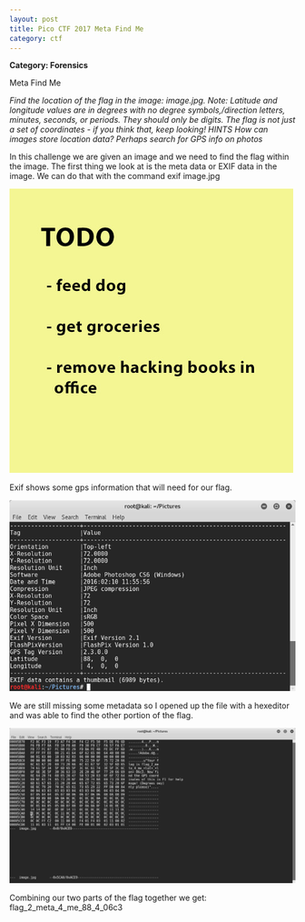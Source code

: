 ```yaml
---
layout: post
title: Pico CTF 2017 Meta Find Me
category: ctf
---
```

<b> Category: Forensics </b>

Meta Find Me

<i>Find the location of the flag in the image: image.jpg. Note: Latitude and longitude values are in degrees with no degree symbols,/direction letters, minutes, seconds, or periods. They should only be digits. The flag is not just a set of coordinates - if you think that, keep looking!
HINTS
How can images store location data? Perhaps search for GPS info on photos</i>

In this challenge we are given an image and we need to find the flag within the image. The first thing we look at is the meta data or EXIF data in the image. We can do that with the command exif image.jpg

![Image description](/images/metafindme3.jpg)

Exif shows some gps information that will need for our flag. 

![Image description](/images/metafindme2.png)

We are still missing some metadata so I opened up the file with a hexeditor and was able to find the other portion of the flag. 

![Image description](/images/metafindme1.png)

Combining our two parts of the flag together we get:
flag_2_meta_4_me_88_4_06c3
